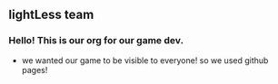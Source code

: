 ## lightLess team

### Hello! This is our org for our game dev. 

- we wanted our game to be visible to everyone! so we used github pages!
